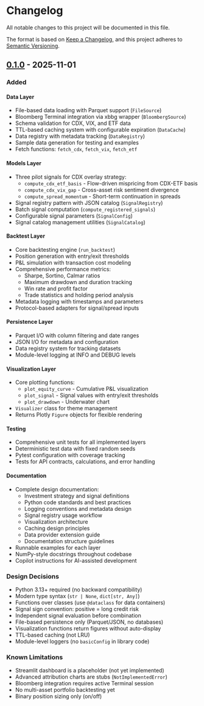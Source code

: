 # Changelog

All notable changes to this project will be documented in this file.

The format is based on [Keep a Changelog](https://keepachangelog.com/en/1.0.0/),
and this project adheres to [Semantic Versioning](https://semver.org/spec/v2.0.0.html).

## [0.1.0] - 2025-11-01

### Added

#### Data Layer
- File-based data loading with Parquet support (`FileSource`)
- Bloomberg Terminal integration via xbbg wrapper (`BloombergSource`)
- Schema validation for CDX, VIX, and ETF data
- TTL-based caching system with configurable expiration (`DataCache`)
- Data registry with metadata tracking (`DataRegistry`)
- Sample data generation for testing and examples
- Fetch functions: `fetch_cdx`, `fetch_vix`, `fetch_etf`

#### Models Layer
- Three pilot signals for CDX overlay strategy:
  - `compute_cdx_etf_basis` - Flow-driven mispricing from CDX-ETF basis
  - `compute_cdx_vix_gap` - Cross-asset risk sentiment divergence
  - `compute_spread_momentum` - Short-term continuation in spreads
- Signal registry pattern with JSON catalog (`SignalRegistry`)
- Batch signal computation (`compute_registered_signals`)
- Configurable signal parameters (`SignalConfig`)
- Signal catalog management utilities (`SignalCatalog`)

#### Backtest Layer
- Core backtesting engine (`run_backtest`)
- Position generation with entry/exit thresholds
- P&L simulation with transaction cost modeling
- Comprehensive performance metrics:
  - Sharpe, Sortino, Calmar ratios
  - Maximum drawdown and duration tracking
  - Win rate and profit factor
  - Trade statistics and holding period analysis
- Metadata logging with timestamps and parameters
- Protocol-based adapters for signal/spread inputs

#### Persistence Layer
- Parquet I/O with column filtering and date ranges
- JSON I/O for metadata and configuration
- Data registry system for tracking datasets
- Module-level logging at INFO and DEBUG levels

#### Visualization Layer
- Core plotting functions:
  - `plot_equity_curve` - Cumulative P&L visualization
  - `plot_signal` - Signal values with entry/exit thresholds
  - `plot_drawdown` - Underwater chart
- `Visualizer` class for theme management
- Returns Plotly `Figure` objects for flexible rendering

#### Testing
- Comprehensive unit tests for all implemented layers
- Deterministic test data with fixed random seeds
- Pytest configuration with coverage tracking
- Tests for API contracts, calculations, and error handling

#### Documentation
- Complete design documentation:
  - Investment strategy and signal definitions
  - Python code standards and best practices
  - Logging conventions and metadata design
  - Signal registry usage workflow
  - Visualization architecture
  - Caching design principles
  - Data provider extension guide
  - Documentation structure guidelines
- Runnable examples for each layer
- NumPy-style docstrings throughout codebase
- Copilot instructions for AI-assisted development

### Design Decisions
- Python 3.13+ required (no backward compatibility)
- Modern type syntax (`str | None`, `dict[str, Any]`)
- Functions over classes (use `@dataclass` for data containers)
- Signal sign convention: positive = long credit risk
- Independent signal evaluation before combination
- File-based persistence only (Parquet/JSON, no databases)
- Visualization functions return figures without auto-display
- TTL-based caching (not LRU)
- Module-level loggers (no `basicConfig` in library code)

### Known Limitations
- Streamlit dashboard is a placeholder (not yet implemented)
- Advanced attribution charts are stubs (`NotImplementedError`)
- Bloomberg integration requires active Terminal session
- No multi-asset portfolio backtesting yet
- Binary position sizing only (on/off)

[0.1.0]: https://github.com/stabilefrisur/aponyx/releases/tag/v0.1.0
